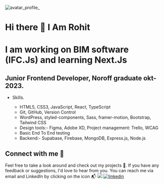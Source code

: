 ![avatar_profile_](https://github.com/RohitAmdahl/RohitAmdahl/assets/91061651/751e54d6-8730-44f7-a76a-27a2a6bd2ef1)

<!--
**RohitAmdahl/RohitAmdahl** is a ✨ _special_ ✨ repository because its `README.md` (this file) appears on your GitHub profile.
-->

# Hi there 👋 I Am Rohit
# I am working on BIM software (IFC.Js) and learning Next.Js

## Junior Frontend Developer, Noroff graduate okt-2023.

- Skills.
   
    - HTML5, CSS3, JavaScript, React, TypeScript
    - Git, GitHub, Version Control
    - WordPress, styled-components, Sass, framer-motion, Bootstrap, Tailwind CSS
    - Design tools:- Figma, Adobe XD, Project management: Trello, WCAG
    - Basic End To End testing
    - Backend:- Supabase, Firebase, MongoDB, Express.js, Node.js

## Connect with me :speech_balloon:

Feel free to take a look around and check out my projects :open_file_folder:. If you have any feedback or suggestions, I'd love to hear from you. You can reach me via email and LinkedIn by clicking on the icon :mailbox_with_mail:
[![](https://img.shields.io/badge/Email-lightgrey.svg)](mailto:rohit_designer@outlook.com)
[![linkedin](https://img.shields.io/badge/-LinkedIn-0a66c2?logo=linkedin&logoColor=white)](https://www.linkedin.com/in/rohit-kumar-amdahl-308047140/)
